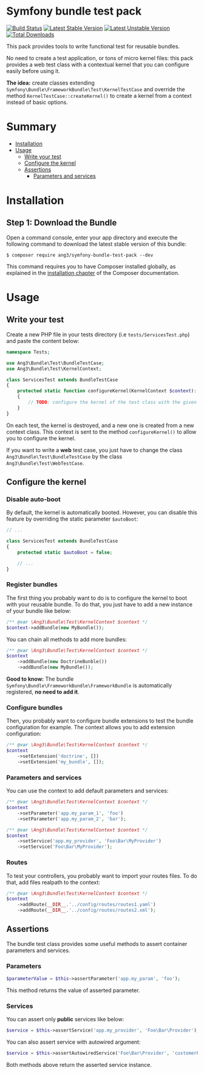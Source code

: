 Symfony bundle test pack
========================

[![Build Status](https://travis-ci.org/Ang3/symfony-bundle-test-pack.svg?branch=master)](https://travis-ci.org/Ang3/symfony-bundle-test-pack) 
[![Latest Stable Version](https://poser.pugx.org/ang3/symfony-bundle-test-pack/v/stable)](https://packagist.org/packages/ang3/symfony-bundle-test-pack) 
[![Latest Unstable Version](https://poser.pugx.org/ang3/symfony-bundle-test-pack/v/unstable)](https://packagist.org/packages/ang3/symfony-bundle-test-pack) 
[![Total Downloads](https://poser.pugx.org/ang3/symfony-bundle-test-pack/downloads)](https://packagist.org/packages/ang3/symfony-bundle-test-pack)

This pack provides tools to write functional test for reusable bundles.

No need to create a test application, or 
tons of micro kernel files: this pack provides a web test class with a contextual kernel 
that you can configure easily before using it.

**The idea:** create classes extending ```Symfony\Bundle\FrameworkBundle\Test\KernelTestCase``` 
and override the method ```KernelTestCase::createKernel()``` to create a kernel from a context instead of basic options.

Summary
=======

- [Installation](#installation)
- [Usage](#usage)
    - [Write your test](#write-your-test)
    - [Configure the kernel](#configure-the-kernel)
    - [Assertions](#assertions)
        - [Parameters and services](#parameters-and-services)

Installation
============

Step 1: Download the Bundle
---------------------------

Open a command console, enter your app directory and execute the
following command to download the latest stable version of this bundle:

```console
$ composer require ang3/symfony-bundle-test-pack --dev
```

This command requires you to have Composer installed globally, as explained
in the [installation chapter](https://getcomposer.org/doc/00-intro.md)
of the Composer documentation.

Usage
=====

Write your test
---------------

Create a new PHP file in your tests directory (i.e ```tests/ServicesTest.php```)  and paste the content below:

```php
namespace Tests;

use Ang3\Bundle\Test\BundleTestCase;
use Ang3\Bundle\Test\KernelContext;

class ServicesTest extends BundleTestCase
{
    protected static function configureKernel(KernelContext $context): void
    {
        // TODO: configure the kernel of the test class with the given context instance.
    }
}
```

On each test, the kernel is destroyed, and a new one is created from a new context class. 
This context is sent to the method ```configureKernel()``` to allow you to configure the kernel.

If you want to write a **web** test case, you just have to change the class ```Ang3\Bundle\Test\BundleTestCase``` 
by the class ```Ang3\Bundle\Test\WebTestCase```.

Configure the kernel
--------------------

### Disable auto-boot

By default, the kernel is automatically booted. 
However, you can disable this feature by overriding the static parameter ```$autoBoot```:

```php
// ...

class ServicesTest extends BundleTestCase
{
    protected static $autoBoot = false;

    // ...
}
```

### Register bundles

The first thing you probably want to do is to configure the kernel to boot with your reusable bundle. 
To do that, you just have to add a new instance of your bundle like below:

```php
/** @var \Ang3\Bundle\Test\KernelContext $context */
$context->addBundle(new MyBundle());
```

You can chain all methods to add more bundles:

```php
/** @var \Ang3\Bundle\Test\KernelContext $context */
$context
    ->addBundle(new DoctrineBunble())
    ->addBundle(new MyBundle());
```

**Good to know:** 
The bundle ```Symfony\Bundle\FrameworkBundle\FrameworkBundle``` is automatically registered, **no need to add it**.

### Configure bundles

Then, you probably want to configure bundle extensions to test the bundle configuration for example. 
The context allows you to add extension configuration:

```php
/** @var \Ang3\Bundle\Test\KernelContext $context */
$context
    ->setExtension('doctrine', [])
    ->setExtension('my_bundle', []);
```

### Parameters and services

You can use the context to add default parameters and services:

```php
/** @var \Ang3\Bundle\Test\KernelContext $context */
$context
    ->setParameter('app.my_param_1', 'foo')
    ->setParameter('app.my_param_2', 'bar');
```

```php
/** @var \Ang3\Bundle\Test\KernelContext $context */
$context
    ->setService('app.my_provider', 'Foo\Bar\MyProvider')
    ->setService('Foo\Bar\MyProvider');
```

### Routes

To test your controllers, you probably want to import your routes files. 
To do that, add files realpath to the context:

```php
/** @var \Ang3\Bundle\Test\KernelContext $context */
$context
    ->addRoute(__DIR__.'../config/routes/routes1.yaml')
    ->addRoute(__DIR__.'../config/routes/routes2.xml');
```

Assertions
----------

The bundle test class provides some useful methods to assert container parameters and services.

### Parameters

```php
$parameterValue = $this->assertParameter('app.my_param', 'foo');
```

This method returns the value of asserted parameter.

### Services

You can assert only **public** services like below:

```php
$service = $this->assertService('app.my_provider', 'Foo\Bar\Provider');
```

You can also assert service with autowired argument:

```php
$service = $this->assertAutowiredService('Foo\Bar\Provider', 'customerProvider');
```

Both methods above return the asserted service instance.